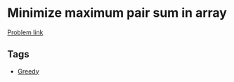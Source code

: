 # Minimize maximum pair sum in array

[Problem link](https://leetcode.com/problems/minimize-maximum-pair-sum-in-array)

## Tags

* [Greedy](/README.md#Greedy)
